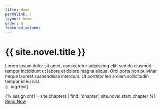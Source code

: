 ```yaml
---
title: Home
permalink: /
layout: home
order: 0
featured_volume:
---
```


# {{ site.novel.title }}

Lorem ipsum dolor sit amet, consectetur adipiscing elit, sed do eiusmod tempor incididunt ut labore et dolore magna aliqua. Orci porta non pulvinar neque laoreet suspendisse interdum. Ut porttitor leo a diam sollicitudin tempor id eu nisl.  
{: .big-text}


{% assign cht1 = site.chapters | find: 'chapter', site.novel.start_chapter %}
<a href="{{ cht1.url | relative_url}}#reader" class="mega-link">Read Now</a>
